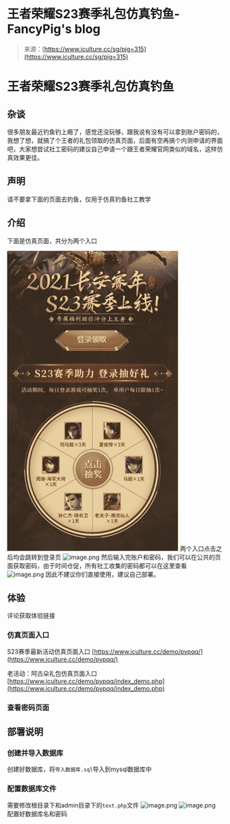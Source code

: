 <!--yml
category: 社会工程
date: 2022-11-10 10:30:24
-->

# 王者荣耀S23赛季礼包仿真钓鱼-FancyPig's blog

> 来源：[https://www.iculture.cc/sg/pig=315](https://www.iculture.cc/sg/pig=315)

# 王者荣耀S23赛季礼包仿真钓鱼

## 杂谈

很多朋友最近钓鱼钓上瘾了，感觉还没玩够，跟我说有没有可以拿到账户密码的，我想了想，就搞了个王者的礼包领取的仿真页面，后面有空再搞个内测申请的界面吧，大家想尝试社工密码的建议自己申请一个跟王者荣耀官网类似的域名，这样仿真效果更佳。

## 声明

请不要拿下面的页面去钓鱼，仅用于仿真钓鱼社工教学

## 介绍

下面是仿真页面，共分为两个入口

![image.png](img/ea67114ae80ad6b2e999f6af488419bf.png "image.png")
两个入口点击之后均会跳转到登录页
![image.png](img/970073faba747c80268299d9c529bfa1.png "image.png")
然后输入完账户和密码，我们可以在公共的页面获取密码，由于时间仓促，所有社工收集的密码都可以在这里查看
![image.png](img/fd99a34d33f3a220ce881a7a9ac5a9dc.png "image.png")
因此不建议你们直接使用，建议自己部署。

## 体验

评论获取体验链接

### 仿真页面入口

S23赛季最新活动仿真页面入口
[https://www.iculture.cc/demo/pvpqq/](https://www.iculture.cc/demo/pvpqq/)

老活动：阿古朵礼包仿真页面入口
[https://www.iculture.cc/demo/pvpqq/index_demo.php](https://www.iculture.cc/demo/pvpqq/index_demo.php)

### 查看密码页面

## 部署说明

### 创建并导入数据库

创建好数据库，将`导入数据库.sql`导入到mysql数据库中

### 配置数据库文件

需要修改根目录下和admin目录下的`text.php`文件
![image.png](img/741db749b59b7915d612bf4b4c78171c.png "image.png")
![image.png](img/829af3c8405ef6c96f212f86645da40c.png "image.png")
配置好数据库名和密码